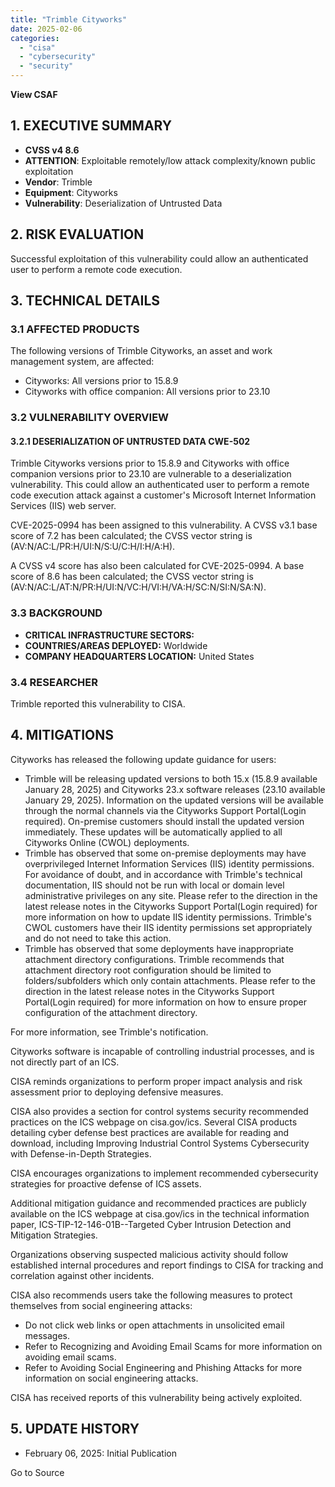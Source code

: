 ```yaml
---
title: "Trimble Cityworks"
date: 2025-02-06
categories: 
  - "cisa"
  - "cybersecurity"
  - "security"
---
```


**View CSAF**

## 1\. EXECUTIVE SUMMARY

- **CVSS v4 8.6**
- **ATTENTION**: Exploitable remotely/low attack complexity/known public exploitation
- **Vendor**: Trimble
- **Equipment**: Cityworks
- **Vulnerability**: Deserialization of Untrusted Data

## 2\. RISK EVALUATION

Successful exploitation of this vulnerability could allow an authenticated user to perform a remote code execution.

## 3\. TECHNICAL DETAILS

### 3.1 AFFECTED PRODUCTS

The following versions of Trimble Cityworks, an asset and work management system, are affected:

- Cityworks: All versions prior to 15.8.9
- Cityworks with office companion: All versions prior to 23.10

### 3.2 VULNERABILITY OVERVIEW

#### **3.2.1** **DESERIALIZATION OF UNTRUSTED DATA CWE-502**

Trimble Cityworks versions prior to 15.8.9 and Cityworks with office companion versions prior to 23.10 are vulnerable to a deserialization vulnerability. This could allow an authenticated user to perform a remote code execution attack against a customer's Microsoft Internet Information Services (IIS) web server.

CVE-2025-0994 has been assigned to this vulnerability. A CVSS v3.1 base score of 7.2 has been calculated; the CVSS vector string is (AV:N/AC:L/PR:H/UI:N/S:U/C:H/I:H/A:H).

A CVSS v4 score has also been calculated for CVE-2025-0994. A base score of 8.6 has been calculated; the CVSS vector string is (AV:N/AC:L/AT:N/PR:H/UI:N/VC:H/VI:H/VA:H/SC:N/SI:N/SA:N).

### 3.3 BACKGROUND

- **CRITICAL INFRASTRUCTURE SECTORS:**
- **COUNTRIES/AREAS DEPLOYED:** Worldwide
- **COMPANY HEADQUARTERS LOCATION:** United States

### 3.4 RESEARCHER

Trimble reported this vulnerability to CISA.

## 4\. MITIGATIONS

Cityworks has released the following update guidance for users:

- Trimble will be releasing updated versions to both 15.x (15.8.9 available January 28, 2025) and Cityworks 23.x software releases (23.10 available January 29, 2025). Information on the updated versions will be available through the normal channels via the Cityworks Support Portal(Login required). On-premise customers should install the updated version immediately. These updates will be automatically applied to all Cityworks Online (CWOL) deployments.
- Trimble has observed that some on-premise deployments may have overprivileged Internet Information Services (IIS) identity permissions. For avoidance of doubt, and in accordance with Trimble's technical documentation, IIS should not be run with local or domain level administrative privileges on any site. Please refer to the direction in the latest release notes in the Cityworks Support Portal(Login required) for more information on how to update IIS identity permissions. Trimble's CWOL customers have their IIS identity permissions set appropriately and do not need to take this action.
- Trimble has observed that some deployments have inappropriate attachment directory configurations. Trimble recommends that attachment directory root configuration should be limited to folders/subfolders which only contain attachments. Please refer to the direction in the latest release notes in the Cityworks Support Portal(Login required) for more information on how to ensure proper configuration of the attachment directory.

For more information, see Trimble's notification.

Cityworks software is incapable of controlling industrial processes, and is not directly part of an ICS.

CISA reminds organizations to perform proper impact analysis and risk assessment prior to deploying defensive measures.

CISA also provides a section for control systems security recommended practices on the ICS webpage on cisa.gov/ics. Several CISA products detailing cyber defense best practices are available for reading and download, including Improving Industrial Control Systems Cybersecurity with Defense-in-Depth Strategies.

CISA encourages organizations to implement recommended cybersecurity strategies for proactive defense of ICS assets.

Additional mitigation guidance and recommended practices are publicly available on the ICS webpage at cisa.gov/ics in the technical information paper, ICS-TIP-12-146-01B--Targeted Cyber Intrusion Detection and Mitigation Strategies.

Organizations observing suspected malicious activity should follow established internal procedures and report findings to CISA for tracking and correlation against other incidents.

CISA also recommends users take the following measures to protect themselves from social engineering attacks:

- Do not click web links or open attachments in unsolicited email messages.
- Refer to Recognizing and Avoiding Email Scams for more information on avoiding email scams.
- Refer to Avoiding Social Engineering and Phishing Attacks for more information on social engineering attacks.

CISA has received reports of this vulnerability being actively exploited.

## 5\. UPDATE HISTORY

- February 06, 2025: Initial Publication

Go to Source
